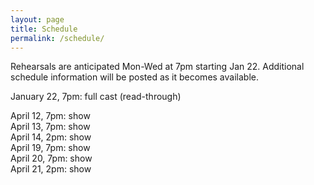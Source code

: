 ```yaml
---
layout: page
title: Schedule
permalink: /schedule/
---
```


Rehearsals are anticipated Mon-Wed at 7pm starting Jan 22. Additional schedule information will be posted as it becomes available.  

January 22, 7pm: full cast (read-through)  

April 12, 7pm: show  
April 13, 7pm: show  
April 14, 2pm: show  
April 19, 7pm: show  
April 20, 7pm: show  
April 21, 2pm: show  